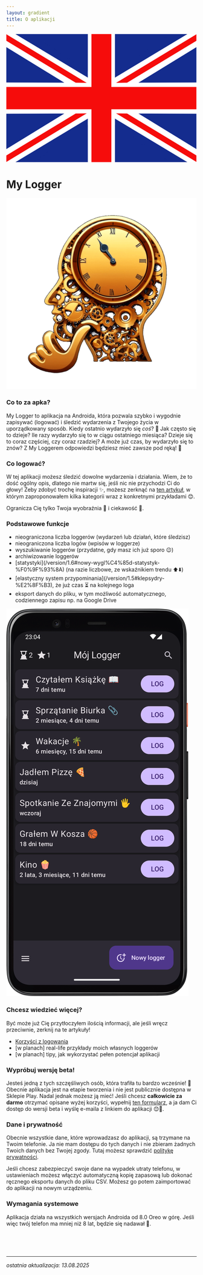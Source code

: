 ```yaml
---
layout: gradient
title: O aplikacji
---
```

<div class="language-bar">
    <a href="/en/">
        <img src="/img/flags/en.png" alt="english" class="flag" />
    </a>
</div>

# My Logger

<div class="side-by-side">
    <img src="img/logo.png" alt="logo aplikacji" class="app-logo">
    <div class="app-intro">
        <h3>Co to za apka?</h3>
        <p>My Logger to aplikacja na Androida, która pozwala szybko i wygodnie zapisywać (logować) i śledzić wydarzenia z Twojego życia w uporządkowany sposób. Kiedy ostatnio wydarzyło się <i>coś</i>? 🤔 Jak często się to dzieje? Ile razy wydarzyło się to w ciągu ostatniego miesiąca? Dzieje się to coraz częściej, czy coraz rzadziej? A może już czas, by wydarzyło się to znów? Z My Loggerem odpowiedzi będziesz mieć zawsze pod ręką! 💪</p>
    </div>
</div>

<div class="side-by-side-reverse">
    <div class="app-screenshot-description">
        <h3>Co logować?</h3>
        <p>W tej aplikacji możesz śledzić dowolne wydarzenia i działania. Wiem, że to dość ogólny opis, dlatego nie martw się, jeśli nic nie przychodzi Ci do głowy! Żeby zdobyć trochę inspiracji ✨, możesz zerknąć na <a href="/co-logowac">ten artykuł</a>, w którym zaproponowałem kilka kategorii wraz z konkretnymi przykładami 😊.</p>
        <p>Ogranicza Cię tylko Twoja wyobraźnia 🌌 i ciekawość 🧐.</p>
        <h3>Podstawowe funkcje</h3>
        <ul>
            <li>nieograniczona liczba loggerów (wydarzeń lub działań, które śledzisz)</li>
            <li>nieograniczona liczba logów (wpisów w loggerze)</li>
            <li>wyszukiwanie loggerów (przydatne, gdy masz ich już sporo 😉)</li>
            <li>archiwizowanie loggerów</li>
            <li>[statystyki](/version/1.6#nowy-wygl%C4%85d-statystyk-%F0%9F%93%8A) (na razie liczbowe, ze wskaźnikiem trendu ⬆️⬇️)</li>
            <li>[elastyczny system przypominania](/version/1.5#klepsydry-%E2%8F%B3), że już czas ⏳ na kolejnego loga</li>
            <li>eksport danych do pliku, w tym możliwość automatycznego, codziennego zapisu np. na Google Drive</li>
        </ul>
    </div>
    <img src="img/app-screen.png" alt="zrzut ekranu głównego aplikacji" class="app-screenshot-right">
</div>

### Chcesz wiedzieć więcej?
Być może już Cię przytłoczyłem ilością informacji, ale jeśli wręcz przeciwnie, zerknij na te artykuły!
- [Korzyści z logowania](korzysci-z-logowania)
- [w planach] real-life przykłady moich własnych loggerów
- [w planach] tipy, jak wykorzystać pełen potencjał aplikacji

### Wypróbuj wersję beta!
Jesteś jedną z tych szczęśliwych osób, która trafiła tu bardzo wcześnie! 🎉 Obecnie aplikacja jest na etapie tworzenia i nie jest publicznie dostępna w Sklepie Play. Nadal jednak możesz ją mieć! Jeśli chcesz **całkowicie za darmo** otrzymać opisane wyżej korzyści, wypełnij <a href="https://forms.gle/1XGxMdjh5RKmZWat8" target="_blank">ten formularz</a>, a ja dam Ci dostęp do wersji beta i wyślę e-maila z linkiem do aplikacji 😊📲.

### Dane i prywatność
Obecnie wszystkie dane, które wprowadzasz do aplikacji, są trzymane na Twoim telefonie. Ja nie mam dostępu do tych danych i nie zbieram żadnych Twoich danych bez Twojej zgody. Tutaj możesz sprawdzić [politykę prywatności](polityka-prywatnosci).

Jeśli chcesz zabezpieczyć swoje dane na wypadek utraty telefonu, w ustawieniach możesz włączyć automatyczną kopię zapasową lub dokonać ręcznego eksportu danych do pliku CSV. Możesz go potem zaimportować do aplikacji na nowym urządzeniu.

### Wymagania systemowe
Aplikacja działa na wszystkich wersjach Androida od 8.0 Oreo w górę. Jeśli więc twój telefon ma mniej niż 8 lat, będzie się nadawał 🙂.

<div style="height: 50px;"></div>

---
*ostatnia aktualizacja: 13.08.2025*
